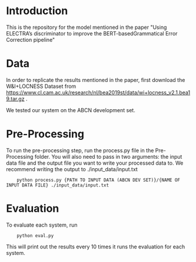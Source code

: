 # Introduction #

This is the repository for the model mentioned in the paper "Using ELECTRA’s discriminator to improve the BERT-basedGrammatical Error Correction pipeline"

# Data #
In order to replicate the results mentioned in the paper, first download the W\&I+LOCNESS Dataset from https://www.cl.cam.ac.uk/research/nl/bea2019st/data/wi+locness_v2.1.bea19.tar.gz .

We tested our system on the ABCN development set.

# Pre-Processing #

To run the pre-processing step, run the process.py file in the Pre-Processing folder. You will also need to pass in two arguments: the input data file and the output file you want to write your processed data to. We recommend writing the output to ./input_data/input.txt

        python process.py {PATH TO INPUT DATA (ABCN DEV SET)}/{NAME OF INPUT DATA FILE} ./input_data/input.txt

# Evaluation #

To evaluate each system, run

        python eval.py

This will print out the results every 10 times it runs the evaluation for each system.


